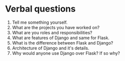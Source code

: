 # Verbal questions

1. Tell me something yourself.
2. What are the projects you have worked on? 
3. What are you roles and responsibilities?
4. What are features of Django and same for Flask.
6. What is the difference between Flask and Django?
5. Architecture of Django and it's details.
7. Why would anyone use Django over Flask? If so why?